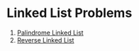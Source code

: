 # Linked List Problems

1. [Palindrome Linked List](palindrome_linked_list.py)
2. [Reverse Linked List](reverse_linked_list.py)
